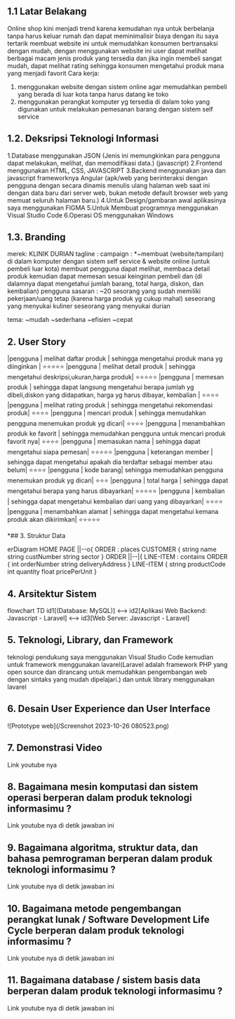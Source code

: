 ## 1.1 Latar Belakang

Online shop kini menjadi trend karena kemudahan nya untuk berbelanja tanpa harus keluar rumah dan dapat meminimalisir biaya dengan itu saya tertarik membuat website ini untuk memudahkan konsumen bertransaksi dengan mudah, dengan menggunakan website ini user dapat melihat berbagai macam jenis produk yang tersedia dan jika ingin membeli sangat mudah, dapat melihat rating sehingga konsumen mengetahui produk mana yang menjadi favorit
Cara kerja:
1. menggunakan website dengan sistem online agar memudahkan pembeli yang berada di luar kota tanpa harus datang ke toko
2. menggunakan perangkat komputer yg tersedia di dalam toko yang digunakan untuk melakukan pemesanan barang dengan sistem self service

## 1.2. Deksripsi Teknologi Informasi
1.Database menggunakan JSON (Jenis ini memungkinkan para pengguna dapat melakukan, melihat, dan memodifikasi data.) (javascript)
2.Frontend menggunakan HTML, CSS, JAVASCRIPT
3.Backend menggunakan java dan javascript frameworknya Angular (apk/web yang berinteraksi dengan pengguna dengan secara dinamis menulis ulang halaman web saat ini dengan data baru dari server web, bukan metode default browser web yang memuat seluruh halaman baru.)
4.Untuk Design/gambaran awal aplikasinya saya menggunakan FIGMA
5.Untuk Membuat programnya menggunakan Visual Studio Code
6.Operasi OS menggunakan Windows
## 1.3. Branding
merek: KLINIK DURIAN
tagline : 
campaign : 
*~membuat (website/tampilan) di dalam komputer dengan sistem self service & website online (untuk pembeli luar kota) membuat pengguna dapat melihat, membaca detail produk kemudian dapat memesan sesuai keinginan pembeli dan (di dalamnya dapat mengetahui jumlah barang, total harga, diskon, dan kembalian)
pengguna sasaran :
~20 sesorang yang sudah memiliki pekerjaan/uang tetap (karena harga produk yg cukup mahal)
seseorang yang menyukai kuliner 
seseorang yang menyukai durian

tema:
~mudah
~sederhana
~efisien
~cepat

## 2. User Story  
 |pengguna | melihat daftar produk | sehingga mengetahui produk mana yg diinginkan | ⭐⭐⭐⭐⭐
 |pengguna | melihat detail produk | sehingga mengetahui deskripsi,ukuran,harga produk| ⭐⭐⭐⭐⭐
 |pengguna | memesan produk  | sehingga dapat langsung mengetahui berapa jumlah yg dibeli,diskon yang didapatkan, harga yg harus dibayar, kembalian  | ⭐⭐⭐⭐
 |pengguna | melihat rating produk | sehingga mengetahui rekomendasi produk| ⭐⭐⭐⭐
 |pengguna | mencari produk | sehingga memudahkan pengguna menemukan produk yg dicari| ⭐⭐⭐⭐
 |pengguna | menambahkan produk ke favorit | sehingga memudahkan pengguna untuk mencari produk favorit nya| ⭐⭐⭐⭐
 |pengguna | memasukan nama | sehingga dapat mengetahui siapa pemesan| ⭐⭐⭐⭐⭐
 |pengguna | keterangan member | sehingga dapat mengetahui apakah dia terdaftar sebagai member atau belum| ⭐⭐⭐⭐
 |pengguna | kode barang| sehingga memudahkan pengguna menemukan produk yg dicari| ⭐⭐⭐
 |pengguna | total harga | sehingga dapat mengetahui berapa yang harus dibayarkan| ⭐⭐⭐⭐⭐
 |pengguna | kembalian | sehingga dapat mengetahui kembalian dari uang yang dibayarkan| ⭐⭐⭐⭐
 |pengguna |  menambahkan alamat | sehingga dapat mengetahui kemana produk akan dikirimkan| ⭐⭐⭐⭐⭐

*## 3. Struktur Data

erDiagram
   HOME PAGE ||--o{ ORDER : places
    CUSTOMER {
        string name
        string custNumber
        string sector
    }
    ORDER ||--|{ LINE-ITEM : contains
    ORDER {
        int orderNumber
        string deliveryAddress
    }
    LINE-ITEM {
        string productCode
        int quantity
        float pricePerUnit
    }

## 4. Arsitektur Sistem

flowchart TD
    id1[(Database: MySQL)] <--> id2[Aplikasi Web Backend: Javascript - Laravel] <--> id3[Web Server: Javascript - Laravel]  


## 5. Teknologi, Library, dan Framework
teknologi pendukung saya menggunakan Visual Studio Code kemudian untuk framework menggunakan lavarel(Laravel adalah framework PHP yang open source dan dirancang untuk memudahkan pengembangan web dengan sintaks yang mudah dipelajari.) dan untuk library menggunakan lavarel

## 6. Desain User Experience dan User Interface

![Prototype web](/Screenshot 2023-10-26 080523.png)

## 7. Demonstrasi Video

Link youtube nya

## 8. Bagaimana mesin komputasi dan sistem operasi berperan dalam produk teknologi informasimu ?

Link youtube nya di detik jawaban ini

## 9. Bagaimana algoritma, struktur data, dan bahasa pemrograman berperan dalam produk teknologi informasimu ?

Link youtube nya di detik jawaban ini

## 10. Bagaimana metode pengembangan perangkat lunak / Software Development Life Cycle berperan dalam produk teknologi informasimu ?

Link youtube nya di detik jawaban ini

## 11. Bagaimana database / sistem basis data berperan dalam produk teknologi informasimu ?

Link youtube nya di detik jawaban ini
